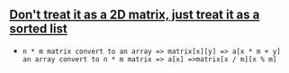## [Don't treat it as a 2D matrix, just treat it as a sorted list](https://leetcode.com/problems/search-a-2d-matrix/discuss/26220/Don't-treat-it-as-a-2D-matrix-just-treat-it-as-a-sorted-list)
  * ```
    n * m matrix convert to an array => matrix[x][y] => a[x * m + y]
    an array convert to n * m matrix => a[x] =>matrix[x / m][x % m]
    ```

     
